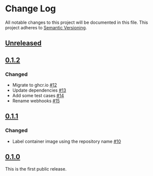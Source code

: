 # Change Log

All notable changes to this project will be documented in this file.
This project adheres to [Semantic Versioning](http://semver.org/).

## [Unreleased]

## [0.1.2]

### Changed

- Migrate to ghcr.io [#12](https://github.com/cybozu-go/cat-gate/pull/12)
- Update dependencies [#13](https://github.com/cybozu-go/cat-gate/pull/13)
- Add some test cases [#14](https://github.com/cybozu-go/cat-gate/pull/14)
- Rename webhooks [#15](https://github.com/cybozu-go/cat-gate/pull/15)

## [0.1.1]

### Changed
- Label container image using the repository name [#10](https://github.com/cybozu-go/cat-gate/pull/10)

## [0.1.0]

This is the first public release.

[Unreleased]: https://github.com/cybozu-go/cat-gate/compare/v0.1.2...HEAD
[0.1.2]: https://github.com/cybozu-go/cat-gate/compare/v0.1.1...v0.1.2
[0.1.1]: https://github.com/cybozu-go/cat-gate/compare/v0.1.0...v0.1.1
[0.1.0]: https://github.com/cybozu-go/cat-gate/compare/4b825dc642cb6eb9a060e54bf8d69288fbee4904...v0.1.0
